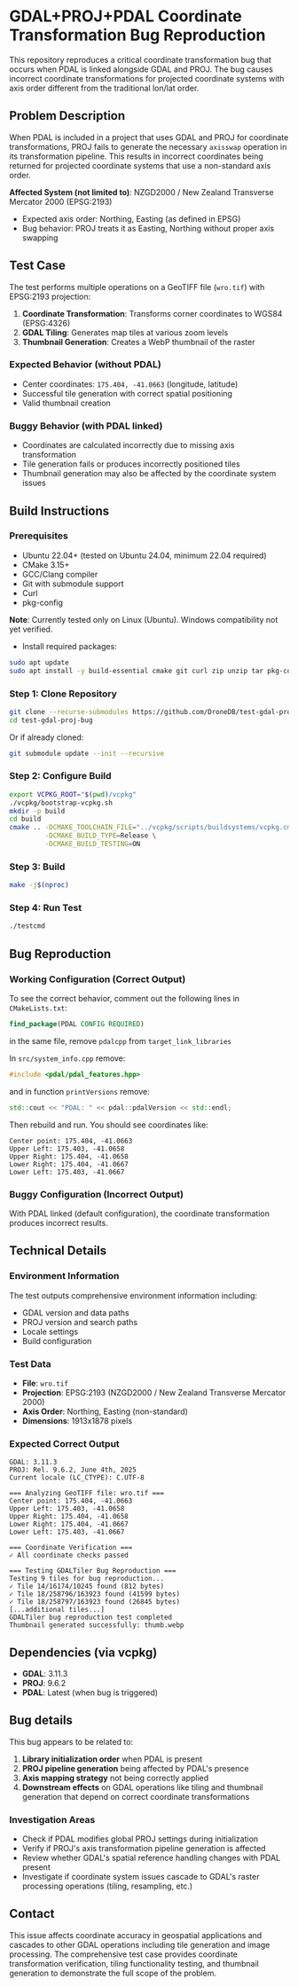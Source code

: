 # GDAL+PROJ+PDAL Coordinate Transformation Bug Reproduction

This repository reproduces a critical coordinate transformation bug that occurs when PDAL is linked alongside GDAL and PROJ. The bug causes incorrect coordinate transformations for projected coordinate systems with axis order different from the traditional lon/lat order.

## Problem Description

When PDAL is included in a project that uses GDAL and PROJ for coordinate transformations, PROJ fails to generate the necessary `axisswap` operation in its transformation pipeline. This results in incorrect coordinates being returned for projected coordinate systems that use a non-standard axis order.

**Affected System (not limited to)**: NZGD2000 / New Zealand Transverse Mercator 2000 (EPSG:2193)
- Expected axis order: Northing, Easting (as defined in EPSG)
- Bug behavior: PROJ treats it as Easting, Northing without proper axis swapping

## Test Case

The test performs multiple operations on a GeoTIFF file (`wro.tif`) with EPSG:2193 projection:

1. **Coordinate Transformation**: Transforms corner coordinates to WGS84 (EPSG:4326)
2. **GDAL Tiling**: Generates map tiles at various zoom levels
3. **Thumbnail Generation**: Creates a WebP thumbnail of the raster

### Expected Behavior (without PDAL)
- Center coordinates: `175.404, -41.0663` (longitude, latitude)
- Successful tile generation with correct spatial positioning
- Valid thumbnail creation

### Buggy Behavior (with PDAL linked)
- Coordinates are calculated incorrectly due to missing axis transformation
- Tile generation fails or produces incorrectly positioned tiles
- Thumbnail generation may also be affected by the coordinate system issues

## Build Instructions

### Prerequisites
- Ubuntu 22.04+ (tested on Ubuntu 24.04, minimum 22.04 required)
- CMake 3.15+
- GCC/Clang compiler
- Git with submodule support
- Curl
- pkg-config

**Note**: Currently tested only on Linux (Ubuntu). Windows compatibility not yet verified.

- Install required packages:
```bash
sudo apt update
sudo apt install -y build-essential cmake git curl zip unzip tar pkg-config bison flex autoconf automake libtool python3 python3-pip python3-jinja2 python3-setuptools libsqlite3-dev
```

### Step 1: Clone Repository
```bash
git clone --recurse-submodules https://github.com/DroneDB/test-gdal-proj-bug.git
cd test-gdal-proj-bug
```

Or if already cloned:
```bash
git submodule update --init --recursive
```

### Step 2: Configure Build
```bash
export VCPKG_ROOT="$(pwd)/vcpkg"
./vcpkg/bootstrap-vcpkg.sh
mkdir -p build
cd build
cmake .. -DCMAKE_TOOLCHAIN_FILE="../vcpkg/scripts/buildsystems/vcpkg.cmake" \
         -DCMAKE_BUILD_TYPE=Release \
         -DCMAKE_BUILD_TESTING=ON
```

### Step 3: Build
```bash
make -j$(nproc)
```

### Step 4: Run Test
```bash
./testcmd
```

## Bug Reproduction

### Working Configuration (Correct Output)
To see the correct behavior, comment out the following lines in `CMakeLists.txt`:
```cmake
find_package(PDAL CONFIG REQUIRED)
```
in the same file, remove `pdalcpp` from `target_link_libraries`

In `src/system_info.cpp` remove:

```cpp
#include <pdal/pdal_features.hpp>
```

and in function `printVersions` remove:

```cpp
std::cout << "PDAL: " << pdal::pdalVersion << std::endl;
```

Then rebuild and run. You should see coordinates like:
```
Center point: 175.404, -41.0663
Upper Left: 175.403, -41.0658
Upper Right: 175.404, -41.0658
Lower Right: 175.404, -41.0667
Lower Left: 175.403, -41.0667
```

### Buggy Configuration (Incorrect Output)
With PDAL linked (default configuration), the coordinate transformation produces incorrect results.

## Technical Details

### Environment Information
The test outputs comprehensive environment information including:
- GDAL version and data paths
- PROJ version and search paths
- Locale settings
- Build configuration

### Test Data
- **File**: `wro.tif`
- **Projection**: EPSG:2193 (NZGD2000 / New Zealand Transverse Mercator 2000)
- **Axis Order**: Northing, Easting (non-standard)
- **Dimensions**: 1913x1878 pixels

### Expected Correct Output
```
GDAL: 3.11.3
PROJ: Rel. 9.6.2, June 4th, 2025
Current locale (LC_CTYPE): C.UTF-8

=== Analyzing GeoTIFF file: wro.tif ===
Center point: 175.404, -41.0663
Upper Left: 175.403, -41.0658
Upper Right: 175.404, -41.0658
Lower Right: 175.404, -41.0667
Lower Left: 175.403, -41.0667

=== Coordinate Verification ===
✓ All coordinate checks passed

=== Testing GDALTiler Bug Reproduction ===
Testing 9 tiles for bug reproduction...
✓ Tile 14/16174/10245 found (812 bytes)
✓ Tile 18/258796/163923 found (41599 bytes)
✓ Tile 18/258797/163923 found (26845 bytes)
[...additional tiles...]
GDALTiler bug reproduction test completed
Thumbnail generated successfully: thumb.webp
```

## Dependencies (via vcpkg)

- **GDAL**: 3.11.3
- **PROJ**: 9.6.2
- **PDAL**: Latest (when bug is triggered)

## Bug details

This bug appears to be related to:
1. **Library initialization order** when PDAL is present
2. **PROJ pipeline generation** being affected by PDAL's presence
3. **Axis mapping strategy** not being correctly applied
4. **Downstream effects** on GDAL operations like tiling and thumbnail generation that depend on correct coordinate transformations

### Investigation Areas
- Check if PDAL modifies global PROJ settings during initialization
- Verify if PROJ's axis transformation pipeline generation is affected
- Review whether GDAL's spatial reference handling changes with PDAL present
- Investigate if coordinate system issues cascade to GDAL's raster processing operations (tiling, resampling, etc.)

## Contact

This issue affects coordinate accuracy in geospatial applications and cascades to other GDAL operations including tile generation and image processing. The comprehensive test case provides coordinate transformation verification, tiling functionality testing, and thumbnail generation to demonstrate the full scope of the problem.
